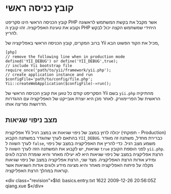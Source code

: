 ﻿קובץ כניסה ראשי
============

קובץ הכניסה הראשי הינו סקריפט PHP אשר מקבל את בקשת המשתמש לראשונה וקובע את טעינת האפליקציה. זהו קובץ ה PHP היחידי שמשתמש הקצה יכול לבקש להריץ.

ברוב המקרים, קובץ הכניסה הראשי באפליקציה של Yii מכיל את הקוד הפשוט הבא,

~~~
[php]
// remove the following line when in production mode
defined('YII_DEBUG') or define('YII_DEBUG',true);
// include Yii bootstrap file
require_once('path/to/yii/framework/yii.php');
// create application instance and run
$configFile='path/to/config/file.php';
Yii::createWebApplication($configFile)-»run();
~~~

הסקריפט קודם כל טוען את קובץ הכניסה הראשי של Yii בשם `yii.php` מהתיקיה הראשית של הפריימוורק. לאחר מכן היא יוצרת אובייקט של האפליקציה עם ההגדרות הדרושות ומריצה אותו.

מצב ניפוי שגיאות
----------

אפליקצית Yii יכולה לרוץ במצב של ניפוי שגיאות או במצב רגיל (תפוקתי - Production) בהתאם לערך שהוגדר במשתנה הקבוע `YII_DEBUG`. כברירת מחדל, משתנה זה מוגדר לערך השווה ל `false`, משמע מצב רגיל. כדי להריץ את האפליקציה במצב של ניפוי שגיאות, יש לקבוע את המשתנה הזה לערך השווה ל `true` לפני הוספת הקובץ `yii.php`. הרצת אפליקציה במצב של ניפוי שגיאות היא לא יעילה מאחר והיא שומרת הרבה לוגים ומידע אודות הרצת האפליקציה. מצד שני, הרצת אפליקציה במצב של ניפוי שגיאות מקלה על פיתוח האפליקציה מאחר והיא מציגה מידע ולוגים אודות השגיאות אשר קוראות במהלך הרצת האפליקציה.

«div class="revision"»$Id: basics.entry.txt 1622 2009-12-26 20:56:05Z qiang.xue $«/div»